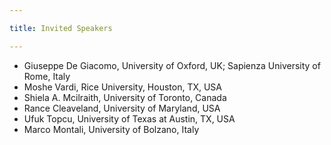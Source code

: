 ```yaml
---

title: Invited Speakers

---
```



<ul role="list">
    <li> Giuseppe De Giacomo, University of Oxford, UK; Sapienza University of Rome, Italy </li>    
    <li>Moshe Vardi, Rice University, Houston, TX, USA </li>
    <li>Shiela A. Mcilraith, University of Toronto, Canada </li>
    <li>Rance Cleaveland, University of Maryland, USA </li>
    <li>Ufuk Topcu, University of Texas at Austin, TX, USA </li>
   <li>Marco Montali, University of Bolzano, Italy </li>
</ul>


